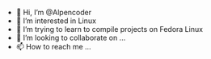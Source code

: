 - 👋 Hi, I’m @Alpencoder
- 👀 I’m interested in Linux 
- 🌱 I’m trying to learn to compile projects on Fedora Linux
- 💞️ I’m looking to collaborate on ...
- 📫 How to reach me ...

<!---
Alpencoder/Alpencoder is a ✨ special ✨ repository because its `README.md` (this file) appears on your GitHub profile.
You can click the Preview link to take a look at your changes.
--->
